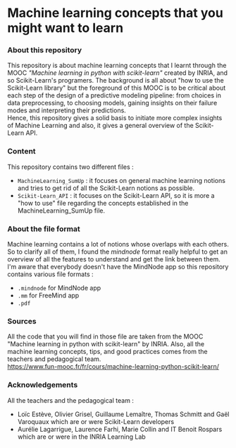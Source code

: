 # Machine learning concepts that you might want to learn

### About this repository
This repository is about machine learning concepts that I learnt through the MOOC *"Machine learning in python with scikit-learn"* created by INRIA, and so Scikit-Learn's programers.
The background is all about "how to use the Scikit-Learn library" but the foreground of this MOOC is to be critical about each step of the design of a predictive modeling pipeline: from choices in data preprocessing, to choosing models, gaining insights on their failure modes and interpreting their predictions. \
Hence, this repository gives a solid basis to initiate more complex insights of Machine Learning and also, it gives a general overview of the Scikit-Learn API.

### Content
This repository contains two different files : 
- `MachineLearning_SumUp` : it focuses on general machine learning notions and tries to get rid of all the Scikit-Learn notions as possible.
- `Scikit-Learn_API` : it focuses on the Scikit-Learn API, so it is more a "how to use" file regarding the concepts established in the MachineLearning_SumUp file.


### About the file format
Machine learning contains a lot of notions whose overlaps with each others. So to clarify all of them, I found the *mindnode* format really helpful to get an overview of all the features to understand and get the link between them. \
I'm aware that everybody doesn't have the MindNode app so this repository contains various file formats : 
* `.mindnode` for MindNode app
* `.mm` for FreeMind app
* `.pdf`


### Sources
All the code that you will find in those file are taken from the MOOC "Machine learning in python with scikit-learn" by INRIA.
Also, all the machine learning concepts, tips, and good practices comes from the teachers and pedagogical team. \
https://www.fun-mooc.fr/fr/cours/machine-learning-python-scikit-learn/ 

### Acknowledgements
All the teachers and the pedagogical team :
* Loïc Estève, Olivier Grisel, Guillaume Lemaître, Thomas Schmitt and Gaël Varoquaux which are or were Scikit-Learn developers
* Aurélie Lagarrigue, Laurence Farhi, Marie Collin and IT Benoit Rospars which are or were in the INRIA Learning Lab 
